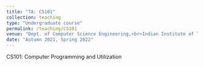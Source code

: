 ```yaml
---
title: "TA: CS101"
collection: teaching
type: "Undergraduate course"
permalink: /teaching/CS101
venue: "Dept. of Computer Science Engineering,<br>Indian Institute of Technology Bombay"
date: "Autumn 2021, Spring 2022"
---
```


CS101: Computer Programming and Utilization
